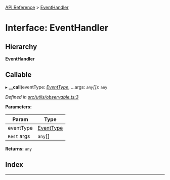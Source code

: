 [API Reference](../README.md) > [EventHandler](../interfaces/eventhandler.md)

# Interface: EventHandler

## Hierarchy

**EventHandler**

## Callable
▸ **__call**(eventType: *[EventType](../enums/eventtype.md)*, ...args: *`any`[]*): `any`

*Defined in [src/utils/observable.ts:3](https://github.com/repux/repux-lib/blob/dcfa8fe/src/utils/observable.ts#L3)*

**Parameters:**

| Param | Type |
| ------ | ------ |
| eventType | [EventType](../enums/eventtype.md) |
| `Rest` args | `any`[] |

**Returns:** `any`

## Index

---

